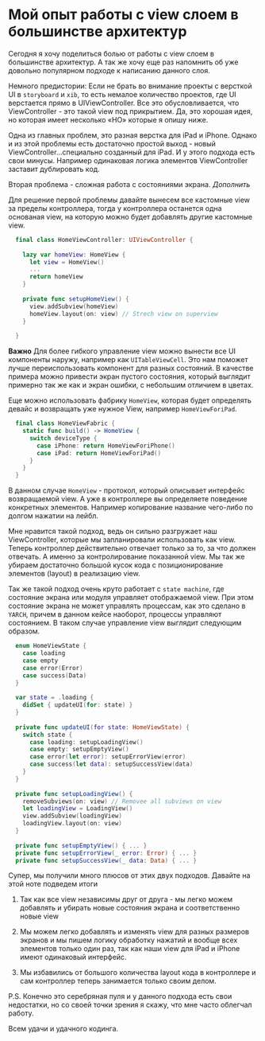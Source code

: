 # Мой опыт работы с view слоем в большинстве архитектур

Сегодня я хочу поделиться болью от работы с view слоем в большинстве архитектур. А так же хочу еще раз напомнить об уже довольно популярном подходе к написанию данного слоя.  

Немного предистории: Если не брать во внимание проекты с версткой UI  в `storyboard` и `xib`, то есть немалое количество проектов, где UI верстается прямо в UIViewController. Все это обусловливается, что ViewController - это такой view под прикрытием. Да, это хорошая идея, но которая имеет несколько «НО» которые я опишу ниже.

Одна из главных проблем, это разная верстка для iPad и iPhone. Однако и из этой проблемы есть достаточно простой выход - новый ViewController…специально созданный для iPad. И у этого подхода есть свои минусы. Например одинаковая логика элементов ViewController заставит дублировать код.

Вторая проблема - сложная работа с состояниями экрана. 
*Дополнить*

Для решение первой проблемы давайте вынесем все кастомные view за пределы контроллера,  тогда у контроллера останется одна основаная view, на которую можно будет добавлять другие кастомные view. 
```Swift
  final class HomeViewController: UIViewController {
  
    lazy var homeView: HomeView {
      let view = HomeView()
      ...
      return homeView
    }
  
    private func setupHomeView() {
      view.addSubview(homeView)
      homeView.layout(on: view) // Strech view on superview
    }
  
  }
```

**Важно** Для более гибкого управление view можно вынести все UI компоненты наружу, например как `UITableViewCell`.  Это нам поможет лучше переиспользовать компонент для разных состояний. В качестве примера можно привести экран пустого состояния, который выглядит примерно так же как и экран ошибки, с небольшим отличием в цветах.

Еще можно использовать фабрику `HomeView`, которая будет определять девайс и возвращать уже нужное View, например `HomeViewForiPad`.
```Swift
  final class HomeViewFabric {
    static func build() -> HomeView {
      switch deviceType {
        case iPhone: return HomeViewForiPhone()
        case iPad: return HomeViewForiPad()
      }
    }
  }
```

В данном случае `HomeView` - протокол, который описывает интерфейс возвращаемой view. А уже в контроллере вы определяете поведение конкретных элементов. Например копирование название чего-либо по долгом нажатии на лейбл.

Мне нравится такой подход, ведь он сильно разгружает наш ViewController, которые мы запланировали использовать как view. Теперь контроллер действительно отвечает только за то, за что должен отвечать. А именно за контролирование показанной view. Мы так же убираем достаточно большой кусок кода с позиционирование элементов (layout) в реализацию view.

Так же такой подход очень круто работает с `state machine`, где состояние экрана или модуля управляет отображаемой view. При этом состояние экрана не может управлять процессам, как это сделано в `YARCH`, причем в данном кейсе наоборот, процессы управляют состоянием. В таком случае управление view выглядит следующим образом.
```Swift
  enum HomeViewState {
    case loading
    case empty
    case error(Error)
    case success(Data)
  }
  
  var state = .loading {
    didSet { updateUI(for: state) }
  }
  
  private func updateUI(for state: HomeViewState) {
    switch state {
      case loading: setupLoadingView()
      case empty: setupEmptyView()
      case error(let error): setupErrorView(error)
      case success(let data): setupSuccessView(data)
    }
  }
  
  private func setupLoadingView() {
    removeSubviews(on: view) // Removee all subviews on view
    let loadingView = LoadingView()
    view.addSubview(loadingView)
    loadingView.layout(on: view)
  }
  
  private func setupEmptyView() { ... }
  private func setupErrorView(_ error: Error) { ... }
  private func setupSuccessView(_ data: Data) { ... }
```

Супер, мы получили много плюсов от этих двух подходов. Давайте на этой ноте подведем итоги   

1) Так как все view независимы друг от друга - мы легко можем добавлять и убирать новые состояния экрана и соответственно новые view

2) Мы можем легко добавлять и изменять view для разных размеров экранов и мы пишем логику обработку нажатий и вообще всех элементов только один раз, так как наши view для iPad и iPhone имеют одинаковый интерфейс.
  
3) Мы избавились от большого количества layout кода в контроллере и сам контроллер теперь занимается только своим делом.

P.S. Конечно это серебряная пуля и у данного подхода есть свои недостатки, но со своей точки зрения я скажу, что мне часто облегчал работу. 

Всем удачи и удачного кодинга. 
